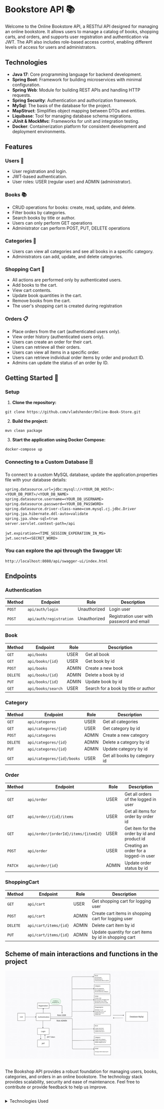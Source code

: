# Bookstore API 📚
Welcome to the Online Bookstore API, a RESTful API designed for managing an online bookstore. It allows users to manage a catalog of books, shopping carts, and orders, and supports user registration and authentication via JWT. The API also includes role-based access control, enabling different levels of access for users and administrators.
## Technologies
- **Java 17**: Core programming language for backend development.
- **Spring Boot**: Framework for building microservices with minimal configuration.
- **Spring Web**: Module for building REST APIs and handling HTTP requests.
- **Spring Security**: Authentication and authorization framework.
- **MySql**: The basis of the database for the project.
- **MapStruct**: Simplifies object mapping between DTOs and entities.
- **Liquibase**: Tool for managing database schema migrations.
- **JUnit & MockMvc**: Frameworks for unit and integration testing.
- **Docker**: Containerization platform for consistent development and deployment environments.
## Features
### Users 👥
- User registration and login.
- JWT-based authentication.
- User roles: USER (regular user) and ADMIN (administrator).
### Books 📚 
- CRUD operations for books: create, read, update, and delete.
- Filter books by categories.
- Search books by title or author.
- Users can only perform GET operations
- Administrator can perform POST, PUT, DELETE operations
### Categories 📂
- Users can view all categories and see all books in a specific category.
- Administrators can add, update, and delete categories.
### Shopping Cart 🛒
- All actions are performed only by authenticated users.
- Add books to the cart.
- View cart contents.
- Update book quantities in the cart.
- Remove books from the cart.
- The user's shopping cart is created during registration
### Orders 📋
- Place orders from the cart (authenticated users only).
- View order history (authenticated users only).
- Users can create an order for their cart.
- Users can retrieve all their orders.
- Users can view all items in a specific order.
- Users can retrieve individual order items by order and product ID.
- Admins can update the status of an order by ID.
## Getting Started 🚀
### Setup
1. **Clone the repository:**
```
git clone https://github.com/vladshender/Online-Book-Store.git
```
2. **Build the project:**
```
mvn clean package
```
3. **Start the application using Docker Compose:**
```
docker-compose up
```
### Connecting to a Custom Database 🗄
To connect to a custom MySQL database, update the application.properties file with your database details:
```
spring.datasource.url=jdbc:mysql://<YOUR_DB_HOST>:<YOUR_DB_PORT>/<YOUR_DB_NAME>
spring.datasource.username=<YOUR_DB_USERNAME>
spring.datasource.password=<YOUR_DB_PASSWORD>
spring.datasource.driver-class-name=com.mysql.cj.jdbc.Driver
spring.jpa.hibernate.ddl-auto=validate
spring.jpa.show-sql=true
server.servlet.context-path=/api

jwt.expiration=<TIME_SESSION_EXPERATION_IN_MS>
jwt.secret=<SECRET_WORD>
```
### You can explore the api through the Swagger UI:
```
http://localhost:8080/api/swagger-ui/index.html
```
## Endpoints
### Authentication
| Method          | Endpoint   |          Role         |     Description                         |
|-----------------|------------|-----------------------|-----------------------------------------|
|  `POST`          | `api/auth/login`       | Unauthorized       |  Login user                          | 
| `POST`         | `api/auth/registration`  | Unauthorized      |    Registration user with password and email  | 
### Book
| Method          | Endpoint   |          Role         |     Description                         | 
|-----------------|------------|-----------------------|-----------------------------------------|
|  `GET`          | `api/books`       | USER               |   Get all book                          |
| `GET`         | `api/books/{id}`     | USER             |    Get book by id                         |
| `POST`        | `api/books`         | ADMIN             |    Сreate a new book                     |
| `DELETE`      | `api/books/{id}`     | ADMIN            |     Delete a book by id                  |
| `PUT`         |  `api/books/{id}`    | ADMIN            |     Update book by id                    |
| `GET`         | `api/books/search`   | USER              |   Search for a book by title or author  |
### Category
| Method          | Endpoint   |          Role         |     Description                         |
|-----------------|------------|-----------------------|-----------------------------------------|
|  `GET`          | `api/categores`       | USER               |   Get all categories             |
| `GET`         | `api/categores/{id}`     | USER             |    Get category by id              | 
| `POST`        | `api/categores`         | ADMIN             |    Сreate a new category             |
| `DELETE`      | `api/categores/{id}`     | ADMIN            |     Delete a category by id           |
| `PUT`         |  `api/categores/{id}`    | ADMIN            |     Update category by id            |
| `GET`         | `api/categores/{id}/books`   | USER              |   Get all books by category id  |        
### Order
| Method          | Endpoint   |          Role         |     Description                         |
|-----------------|------------|-----------------------|-----------------------------------------|
|  `GET`          | `api/order`       | USER               |   Get all orders of the logged in user             |
| `GET`         | `api/order//{id}/items`     | USER             |    Get all items for order by order id              | 
| `GET`        | `api/order/{orderId}/items/{itemId}`| USER      |    Get item for the order by id and product id      |
| `POST`      | `api/order`     | USER            |     Сreating an order for a logged-in user           |
| `PATCH`         |  `api/order/{id}`    | ADMIN            |     Update order status by id            |
### ShoppingCart
| Method          | Endpoint   |          Role         |     Description                         |
|-----------------|------------|-----------------------|-----------------------------------------|
| `GET`         | `api/cart`     | USER             |    Get shopping cart for logging user              | 
| `POST`        | `api/cart`         | ADMIN             |    Create cart items in shopping cart for logging user             |
| `DELETE`      | `api/cart/items/{id}`     | ADMIN            |     Delete cart item by id           |
| `PUT`         |  `api/cart/items/{id}`    | ADMIN            |     Update quantity for cart items by id in shopping cart            |
## Scheme of main interactions and functions in the project 
![my image](bookstorediagram.png)
##
The Bookshop API provides a robust foundation for managing users, books, categories, and orders in an online bookstore. The technology stack provides scalability, security and ease of maintenance. Feel free to contribute or provide feedback to help us improve.
##
<details>
  <summary>Technologies Used</summary>

  - **Java**: Core language for backend development.
  - **Spring Boot**: Framework for rapid microservice development.
  - **Spring Web**: Handles REST API creation and HTTP requests.
  - **Spring Security**: Manages authentication and authorization.
  - **MapStruct**: Automates object mapping between DTOs and entities.
  - **Liquibase**: Manages database schema migrations.
  - **JUnit & MockMvc**: Frameworks for unit and integration testing.
  - **Docker**: Ensures consistent environments through containerization.

</details>
